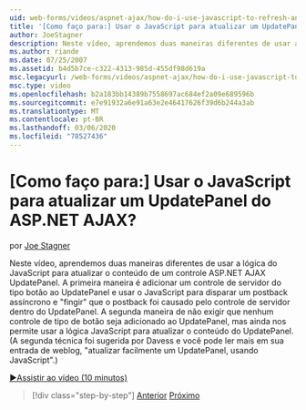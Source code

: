 ```yaml
---
uid: web-forms/videos/aspnet-ajax/how-do-i-use-javascript-to-refresh-an-aspnet-ajax-updatepanel
title: '[Como faço para:] Usar o JavaScript para atualizar um UpdatePanel do ASP.NET AJAX? | Microsoft Docs'
author: JoeStagner
description: Neste vídeo, aprendemos duas maneiras diferentes de usar a lógica do JavaScript para atualizar o conteúdo de um controle ASP.NET AJAX UpdatePanel. A primeira maneira é adicionar um...
ms.author: riande
ms.date: 07/25/2007
ms.assetid: b4d5b7ce-c322-4313-985d-455df98d619a
msc.legacyurl: /web-forms/videos/aspnet-ajax/how-do-i-use-javascript-to-refresh-an-aspnet-ajax-updatepanel
msc.type: video
ms.openlocfilehash: b2a183bb14389b7558697ac684ef2a09e689596b
ms.sourcegitcommit: e7e91932a6e91a63e2e46417626f39d6b244a3ab
ms.translationtype: MT
ms.contentlocale: pt-BR
ms.lasthandoff: 03/06/2020
ms.locfileid: "78527436"
---
```

# <a name="how-do-i-use-javascript-to-refresh-an-aspnet-ajax-updatepanel"></a>[Como faço para:] Usar o JavaScript para atualizar um UpdatePanel do ASP.NET AJAX?

por [Joe Stagner](https://github.com/JoeStagner)

Neste vídeo, aprendemos duas maneiras diferentes de usar a lógica do JavaScript para atualizar o conteúdo de um controle ASP.NET AJAX UpdatePanel. A primeira maneira é adicionar um controle de servidor do tipo botão ao UpdatePanel e usar o JavaScript para disparar um postback assíncrono e "fingir" que o postback foi causado pelo controle de servidor dentro do UpdatePanel. A segunda maneira de não exigir que nenhum controle de tipo de botão seja adicionado ao UpdatePanel, mas ainda nos permite usar a lógica JavaScript para atualizar o conteúdo do UpdatePanel. (A segunda técnica foi sugerida por Davess e você pode ler mais em sua entrada de weblog, "atualizar facilmente um UpdatePanel, usando JavaScript".)

[&#9654;Assistir ao vídeo (10 minutos)](https://channel9.msdn.com/Blogs/ASP-NET-Site-Videos/how-do-i-use-javascript-to-refresh-an-aspnet-ajax-updatepanel)

> [!div class="step-by-step"]
> [Anterior](how-do-i-build-a-custom-aspnet-ajax-server-control.md)
> [Próximo](how-do-i-determine-whether-an-asynchronous-postback-has-occurred.md)
